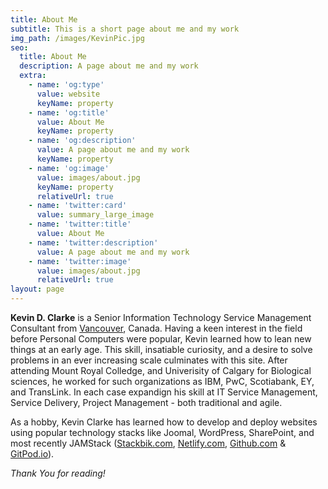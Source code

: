 ```yaml
---
title: About Me
subtitle: This is a short page about me and my work
img_path: /images/KevinPic.jpg
seo:
  title: About Me
  description: A page about me and my work
  extra:
    - name: 'og:type'
      value: website
      keyName: property
    - name: 'og:title'
      value: About Me
      keyName: property
    - name: 'og:description'
      value: A page about me and my work
      keyName: property
    - name: 'og:image'
      value: images/about.jpg
      keyName: property
      relativeUrl: true
    - name: 'twitter:card'
      value: summary_large_image
    - name: 'twitter:title'
      value: About Me
    - name: 'twitter:description'
      value: A page about me and my work
    - name: 'twitter:image'
      value: images/about.jpg
      relativeUrl: true
layout: page
---
```


**Kevin D. Clarke** is a Senior Information Technology Service Management Consultant from [Vancouver](https://en.m.wikipedia.org/wiki/Vancouver), Canada. Having a keen interest in the field before Personal Computers were popular, Kevin learned how to lean new things at an early age. This skill, insatiable curiosity, and a desire to solve problems in an ever increasing scale culminates with this site. After attending Mount Royal Colledge, and Univerisity of Calgary for Biological sciences, he worked for such organizations as IBM, PwC, Scotiabank, EY, and TransLink. In each case expandign his skill at IT Service Management, Service Delivery, Project Management - both traditional and agile.

As a hobby, Kevin Clarke has learned how to develop and deploy websites using popular technology stacks like Joomal, WordPress, SharePoint, and most recently JAMStack ([Stackbik.com](https://www.stackbit.com/), [Netlify.com](https://www.netlify.com/), [Github.com](https://github.com/donnay) & [GitPod.io](https://gitpod.io/)).

*Thank You for reading!*
